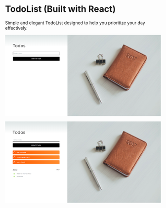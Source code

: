 # TodoList (Built with React)

Simple and elegant TodoList designed to help you prioritize your day effectively.

![Alt text](/public/img/todolist1.png?raw=true "todolist1")

![Alt text](/public/img/todolist2.png?raw=true "todolist2")